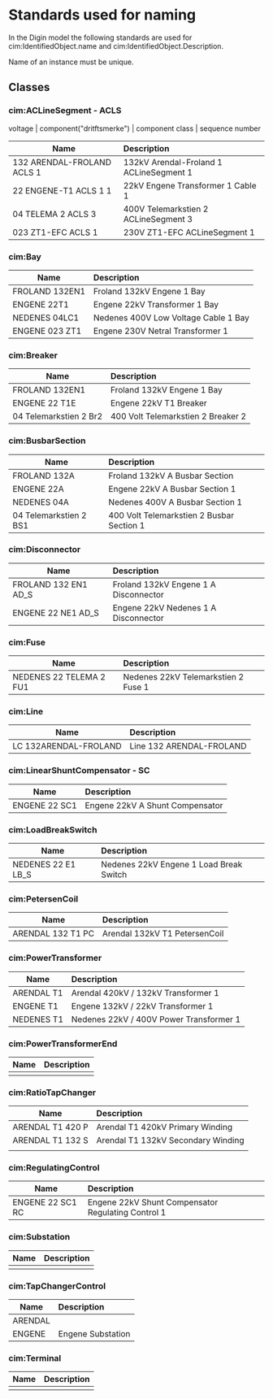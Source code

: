 # Standards used for naming
In the Digin model the following standards are used for cim:IdentifiedObject.name and cim:IdentifiedObject.Description. 

Name of an instance must be unique. 

## Classes

### cim:ACLineSegment - ACLS
voltage | component("dritftsmerke") | component class | sequence number

Name        | Description |
| ------------- |:-------------|
| 132 ARENDAL-FROLAND ACLS 1 | 132kV Arendal-Froland 1 ACLineSegment 1     | 
| 22 ENGENE-T1 ACLS 1 1    | 22kV Engene Transformer 1 Cable 1    | 
| 04 TELEMA 2 ACLS 3    |400V Telemarkstien 2 ACLineSegment 3  | 
| 023 ZT1-EFC ACLS 1    |230V ZT1-EFC ACLineSegment 1  | 


### cim:Bay

Name        | Description |
| ------------- |:-------------|
| FROLAND 132EN1 | Froland 132kV Engene 1 Bay |
| ENGENE 22T1 | Engene 22kV Transformer 1 Bay |
| NEDENES  04LC1| Nedenes 400V Low Voltage Cable 1 Bay |
| ENGENE 023 ZT1| Engene 230V Netral Transformer 1 | 

### cim:Breaker

Name        | Description |
| ------------- |:-------------|
| FROLAND 132EN1 | Froland 132kV Engene 1 Bay |
| ENGENE 22 T1E | Engene 22kV T1 Breaker |
| 04 Telemarkstien 2 Br2 | 400 Volt Telemarkstien 2 Breaker 2 |

### cim:BusbarSection

Name        | Description |
| ------------- |:-------------|
| FROLAND 132A | Froland 132kV A Busbar Section |
| ENGENE  22A | Engene 22kV A Busbar Section 1|
| NEDENES 04A | Nedenes 400V A Busbar Section 1|
| 04 Telemarkstien 2 BS1 | 400 Volt Telemarkstien 2 Busbar Section 1|


### cim:Disconnector
Name        | Description |
| ------------- |:-------------|
| FROLAND 132 EN1 AD_S | Froland 132kV Engene 1 A Disconnector |
| ENGENE 22 NE1 AD_S | Engene 22kV Nedenes 1 A Disconnector |


### cim:Fuse
Name        | Description |
| ------------- |:-------------|
| NEDENES 22 TELEMA 2 FU1 | Nedenes 22kV Telemarkstien 2 Fuse 1 |

### cim:Line
Name        | Description |
| ------------- |:-------------|
| LC 132ARENDAL-FROLAND | Line 132 ARENDAL-FROLAND |

### cim:LinearShuntCompensator - SC
Name        | Description |
| ------------- |:-------------|
| ENGENE 22 SC1 | Engene 22kV A Shunt Compensator |

### cim:LoadBreakSwitch
Name        | Description |
| ------------- |:-------------|
| NEDENES 22 E1 LB_S | Nedenes 22kV Engene 1 Load Break Switch |

### cim:PetersenCoil
Name        | Description |
| ------------- |:-------------|
| ARENDAL 132 T1 PC | Arendal 132kV T1 PetersenCoil  |

### cim:PowerTransformer
Name        | Description |
| ------------- |:-------------|
| ARENDAL T1 | Arendal 420kV / 132kV Transformer 1 |
| ENGENE T1 | Engene 132kV / 22kV Transformer 1 |
| NEDENES T1 | Nedenes 22kV / 400V Power Transformer 1 |

### cim:PowerTransformerEnd
Name        | Description |
| ------------- |:-------------|
|  |  |

### cim:RatioTapChanger
Name        | Description |
| ------------- |:-------------|
| ARENDAL T1 420 P | Arendal T1 420kV Primary Winding |
|ARENDAL T1 132 S| Arendal T1  132kV Secondary Winding|
| | |

### cim:RegulatingControl
Name        | Description |
| ------------- |:-------------|
| ENGENE 22 SC1 RC  | Engene 22kV Shunt Compensator Regulating Control 1 |

### cim:Substation
Name        | Description |
| ------------- |:-------------|
|  |  |

### cim:TapChangerControl
Name        | Description |
| ------------- |:-------------|
| ARENDAL |  |
| ENGENE | Engene Substation|

### cim:Terminal
Name        | Description |
| ------------- |:-------------|
|  |  |





